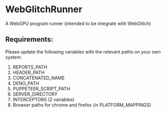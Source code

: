 # WebGlitchRunner

A WebGPU program runner (intended to be integrate with WebGlitch)

## Requirements:

Please update the following variables with the relevant paths on your own system:

1. REPORTS_PATH
2. HEADER_PATH
3. CONCATENATED_NAME
4. DENO_PATH
5. PUPPETEER_SCRIPT_PATH
6. SERVER_DIRECTORY
7. INTERCEPTORS (2 variables)
8. Browser paths for chrome and firefox (in PLATFORM_MAPPINGS)
